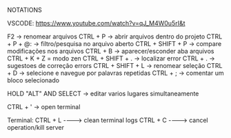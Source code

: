 NOTATIONS


VSCODE:
https://www.youtube.com/watch?v=qJ_M4W0u5rI&t

F2 -> renomear arquivos
CTRL + P -> abrir arquivos dentro do projeto
CTRL + P + @: -> filtro/pesquisa no arquivo aberto
CTRL + SHIFT + P -> compare modificações nos arquivos
CTRL + B -> aparecer/esconder aba arquivos
CTRL + K + Z = modo zen
CTRL + SHIFT + . -> localizar error
CTRL + . -> sugestoes de correção errors
CTRL + SHIFT + L -> renomear seleção 
CTRL + D -> selecione e navegue por palavras repetidas
CTRL + ; -> comentar um bloco selecionado

HOLD "ALT" AND SELECT -> editar varios lugares simultaneamente

CTRL + ' -> open terminal

Terminal:
CTRL + L ----> clean terminal logs
CTRL + C ----> cancel operation/kill server
